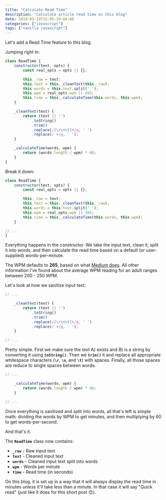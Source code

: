 ```yaml
---
title: "Calculate Read Time"
description: "Calculate article read time on this blog"
date: 2019-03-19T15:05:29-04:00
categories: ["javascript"]
tags: ["vanilla javascript"]
---
```


Let's add a Read Time feature to this blog.

Jumping right in:

```js
class ReadTime {
    constructor(text, opts) {
        const real_opts = opts || {};

        this._raw = text;
        this.text = this._cleanText(this._raw);
        this.words = this.text.split(' ');
        this.wpm = real_opts.wpm || 265;
        this.time = this._calculateTime(this.words, this.wpm);
    }

    _cleanText(text) {
        return (text || '')
            .toString()
            .trim()
            .replace(/[\r\n\t]+/g, ' ')
            .replace(/ +/g, ' ');
    }

    _calculateTime(words, wpm) {
        return (words.length / wpm) * 60;
    }
}
```

Break it down:

```js
class ReadTime {
    constructor(text, opts) {
        const real_opts = opts || {};

        this._raw = text;
        this.text = this._cleanText(this._raw);
        this.words = this.text.split(' ');
        this.wpm = real_opts.wpm || 265;
        this.time = this._calculateTime(this.words, this.wpm);
    }

// ...
}
```

Everything happens in the constructor. We take the input text, clean it, split
it into words, and then calculate the read time based on a default (or
user-supplied) words-per-minute.

The WPM defaults to **265**, based on what
<a href="https://help.medium.com/hc/en-us/articles/214991667-Read-time"
target="_blank">Medium does</a>. All other information I've found about the
average WPM reading for an adult ranges between 200 - 250 WPM.

Let's look at how we sanitize input text:

```js
// ...

    _cleanText(text) {
        return (text || '')
            .toString()
            .trim()
            .replace(/[\r\n\t]+/g, ' ')
            .replace(/ +/g, ' ');
    }

// ...
```

Pretty simple. First we make sure the text A) exists and B) is a string by
converting it using **`toString()`**. Then we **`trim()`** it and replace all
appropriate whitespace characters (**`\r`**, **`\n`**, and **`\t`**) with
spaces. Finally, all those spaces are reduce to single spaces between words.

```js
// ...

    _calculateTime(words, wpm) {
        return (words.length / wpm) * 60;
    }

// ...
```

Once everything is sanitized and split into words, all that's left is simple
math: dividing the words by WPM to get minutes, and then multiplying by 60 to
get words-per-second.

And that's it.

The **`ReadTime`** class now contains:

* **`_raw`** - Raw input text
* **`text`** - Cleaned input text
* **`words`** - Cleaned input text split into words
* **`wpm`** - Words per minute
* **`time`** - Read time (in seconds)

On this blog, it is set up in a way that it will always display the read time in
minutes _unless_ it'll take less than a minute. In that case it will say "Quick
read" (just like it does for this short post 😊).
